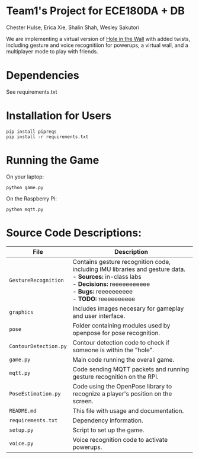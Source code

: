 # Team1's Project for ECE180DA + DB
Chester Hulse, Erica Xie, Shalin Shah, Wesley Sakutori

We are implementing a virtual version of [Hole in the Wall](https://www.youtube.com/watch?v=sHpKiX87X2c) with added twists, including gesture and voice recognitiion for powerups, a virtual wall, and a multiplayer mode to play with friends.

# Dependencies 
See requirements.txt

# Installation for Users 
```
pip install pipreqs
pip install -r requirements.txt
```

# Running the Game
On your laptop:
```
python game.py
```
On the Raspberry Pi:
```
python mqtt.py
```

# Source Code Descriptions:
| File | Description |
| --- | --- |
| `GestureRecognition` | Contains gesture recognition code, including IMU libraries and gesture data.<br> - **Sources:** in-class labs<br> - **Decisions:** reeeeeeeeeee <br> - **Bugs:** reeeeeeeeee <br> - **TODO:** reeeeeeeeee|
| `graphics` | Includes images necesary for gameplay and user interface. |
| `pose` | Folder containing modules used by openpose for pose recognition. |
| `ContourDetection.py` | Contour detection code to check if someone is within the "hole". |
| `game.py` | Main code running the overall game. |
| `mqtt.py` | Code sending MQTT packets and running gesture recognition on the RPI. |
| `PoseEstimation.py` | Code using the OpenPose library to recognize a player's position on the screen. |
| `README.md` | This file with usage and documentation. |
| `requirements.txt` | Dependency information. |
| `setup.py` | Script to set up the game. |
| `voice.py` | Voice recognition code to activate powerups. |